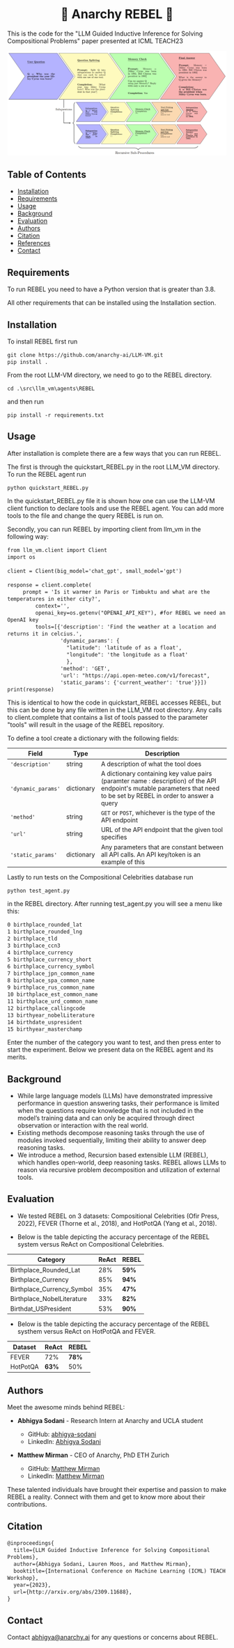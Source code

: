 <h1 align='center'> 🤖 Anarchy REBEL 🤖 </h1>

This is the code for the "LLM Guided Inductive Inference for Solving Compositional Problems" paper presented at ICML TEACH23

![Anarchy Logo](diagram.png)

## Table of Contents
- [Installation](#installation)
- [Requirements](#requirements)
- [Usage](#usage)
- [Background](#background)
- [Evaluation](#evaluation)
- [Authors](#authors)
- [Citation](#citation)
- [References](#references)
- [Contact](#contact)

## Requirements
To run REBEL you need to have a Python version that is greater than 3.8. 

All other requirements that can be installed using the Installation section. 

## Installation
To install REBEL first run

```
git clone https://github.com/anarchy-ai/LLM-VM.git
pip install .
```

From the root LLM-VM directory, we need to go to the REBEL directory.

```
cd .\src\llm_vm\agents\REBEL
```

and then run

```
pip install -r requirements.txt
```

## Usage
After installation is complete there are a few ways that you can run REBEL. 


The first is through the quickstart_REBEL.py in the root LLM_VM directory. 
To run the REBEL agent run 
```
python quickstart_REBEL.py
```
In the quickstart_REBEL.py file it is shown how one can use the LLM-VM client function to declare tools and use the REBEL agent. You can add more tools to the file and change the query REBEL is run on. 


Secondly, you can run REBEL by importing client from llm_vm in the following way:

```
from llm_vm.client import Client
import os

client = Client(big_model='chat_gpt', small_model='gpt')

response = client.complete(
	 prompt = 'Is it warmer in Paris or Timbuktu and what are the temperatures in either city?',
         context='',
         openai_key=os.getenv("OPENAI_API_KEY"), #for REBEL we need an OpenAI key
         tools=[{'description': 'Find the weather at a location and returns it in celcius.',  
                 'dynamic_params': {
		 		   "latitude": 'latitude of as a float',
		 		   "longitude": 'the longitude as a float'
				   },
                 'method': 'GET',
                 'url': "https://api.open-meteo.com/v1/forecast",
                 'static_params': {'current_weather': 'true'}}]) 
print(response)
```
This is identical to how the code in quickstart_REBEL accesses REBEL, but this can be done by any file written in the LLM_VM root directory. Any calls to client.complete that contains a list of tools passed to the parameter "tools" will result in the usage of the REBEL repository. 

To define a tool create a dictionary with the following fields:

|Field| Type | Description|
|-|-|-|
|```'description'```| string | A description of what the tool does|
|```'dynamic_params'```| dictionary | A dictionary containing key value pairs (paramter name : description) of the API endpoint's mutable parameters that need to be set by REBEL in order to answer a query|
|```'method'```| string | ```GET``` or ```POST```, whichever is the type of the API endpoint|
|```'url'```| string | URL of the API endpoint that the given tool specifies|
|```'static_params'```| dictionary | Any parameters that are constant between all API calls. An API key/token is an example of this|



Lastly to run tests on the Compositional Celebrities database run
```
python test_agent.py
```
in the REBEL directory. After running test_agent.py you will see a menu like this:

```
0 birthplace_rounded_lat
1 birthplace_rounded_lng
2 birthplace_tld
3 birthplace_ccn3
4 birthplace_currency
5 birthplace_currency_short
6 birthplace_currency_symbol
7 birthplace_jpn_common_name
8 birthplace_spa_common_name
9 birthplace_rus_common_name
10 birthplace_est_common_name
11 birthplace_urd_common_name
12 birthplace_callingcode
13 birthyear_nobelLiterature
14 birthdate_uspresident
15 birthyear_masterchamp
```
Enter the number of the category you want to test, and then press enter to start the experiment. 
Below we present data on the REBEL agent and its merits. 

## Background

* While large language models (LLMs) have demonstrated impressive performance in question answering tasks, their performance is limited when the questions require knowledge that is not included in the model’s training data and can only be acquired through direct observation or interaction with the real world. 
* Existing methods decompose reasoning tasks through the use of modules invoked sequentially, limiting their ability to answer deep reasoning tasks. 
* We introduce a method, Recursion based extensible LLM (REBEL), which handles open-world, deep reasoning tasks. REBEL allows LLMs to reason via recursive problem decomposition and utilization of external tools. 

## Evaluation

* We tested REBEL on 3 datasets: Compositional Celebrities (Ofir Press, 2022), FEVER (Thorne et al., 2018), and
HotPotQA (Yang et al., 2018). 

* Below is the table depicting the accuracy percentage of the REBEL system versus ReAct on Compositional Celebrities.

| Category    | ReAct | REBEL | 
|-------------|-------------------|------------------|
|Birthplace_Rounded_Lat | 28% | **59%** |
|Birthplace_Currency| 85% | **94%** |
|Birthplace_Currency_Symbol| 35% | **47%** |
|Birthplace_NobelLiterature| 33% | **82%** |
|Birthdat_USPresident| 53% | **90%** |

* Below is the table depicting the accuracy percentage of the REBEL systhem versus ReAct on HotPotQA and FEVER.

| Dataset    | ReAct | REBEL | 
|-------------|-------------------|------------------|
|FEVER | 72% | **78%** |
|HotPotQA| **63%** | 50% |
   
## Authors 

Meet the awesome minds behind REBEL:

- **Abhigya Sodani** - Research Intern at Anarchy and UCLA student
  - GitHub: [abhigya-sodani](https://github.com/abhigya-sodani)
  - LinkedIn: [Abhigya Sodani](https://www.linkedin.com/in/abhigya-sodani-405918160/)

- **Matthew Mirman** - CEO of Anarchy, PhD ETH Zurich
  - GitHub: [Matthew Mirman](https://github.com/mmirman)
  - LinkedIn: [Matthew Mirman](https://www.linkedin.com/in/matthewmirman/)

These talented individuals have brought their expertise and passion to make REBEL a reality. Connect with them and get to know more about their contributions.

## Citation
```
@inproceedings{
  title={LLM Guided Inductive Inference for Solving Compositional Problems},
  author={Abhigya Sodani, Lauren Moos, and Matthew Mirman},
  booktitle={International Conference on Machine Learning (ICML) TEACH Workshop},
  year={2023},
  url={http://arxiv.org/abs/2309.11688},
}
```

## Contact

Contact abhigya@anarchy.ai for any questions or concerns about REBEL. 

